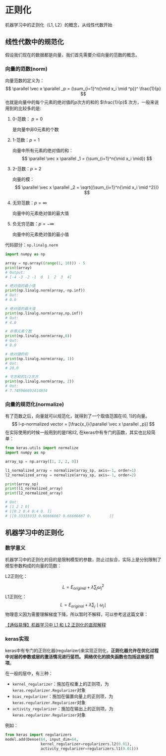 # 正则化

机器学习中的正则化（L1, L2）的概念，从线性代数开始

## 线性代数中的规范化

假设我们现在的数据都是向量，我们首先需要介绍向量的范数的概念。

### 向量的范数(norm)

向量范数的定义为：
$$
\parallel \vec x \parallel _p = (\sum_{i=1}^n{\mid x_i \mid ^p})^ \frac{1}{p}
$$
也就是向量中的每个元素的绝对值的$p$次方的和的 $\frac{1}{p}$ 次方，一般来说用到的比较多的是:

1. 0-范数： $p=0$

   是向量中非0元素的个数

2. 1-范数：$p=1$

   向量中所有元素的绝对值的和：
   $$
   \parallel \vec x \parallel _1 = (\sum_{i=1}^n{\mid x_i \mid})
   $$

3. 2-范数：$p=2$

   向量的模：
   $$
   \parallel \vec x \parallel _2 = \sqrt{(\sum_{i=1}^n{\mid x_i \mid ^2})}
   $$

4. 无穷范数：$p=\infty$

   向量中的元素绝对值的最大值

5. 负无穷范数：$p= - \infty$

   向量中的元素绝对值的最小值

代码部分：`np.linalg.norm`

```python
import numpy as np

array = np.array((range(1, 10))) - 5
print(array)
# Output:
# [-4 -3 -2 -1  0  1  2  3  4]

# 绝对值的最小值
print(np.linalg.norm(array,-np.inf))
# Out:
# 0.0

# 绝对值的最大值
print(np.linalg.norm(array,np.inf))
# Out:
# 4.0

# 非零元素个数
print(np.linalg.norm(array,0))
# Out:
# 8.0

# 绝对值的和
print(np.linalg.norm(array, 1))
# Out:
# 20.0

# 平方和的1/2次方
print(np.linalg.norm(array, 2))
# Out:
# 7.745966692414834


```



### 向量的规范化(normalize)

有了范数之后，向量就可以规范化，就得到了一个取值范围在(0, 1)的向量。
$$
l-p-normalized vector = [\frac{x_i}{\parallel \vec x \parallel _p}]
$$
在实际使用的时候一般用到的是l1和l2, 在keras中有专门的函数，其实也比较简单：

```python
from keras.utils import normalize
import numpy as np

array_sp = np.array([1, 2, 2, 0])

l1_normalized_array = normalize(array_sp, axis=-1, order=1)
l2_normalized_array = normalize(array_sp, axis=-1, order=2)

print(array_sp)
print(l1_normalized_array)
print(l2_normalized_array)

# Out:
# [1 2 2 0]
# [[0.2 0.4 0.4 0. ]]
# [[0.33333333 0.66666667 0.66666667 0.        ]]

```



## 机器学习中的正则化

### 数学意义

机器学习中的正则化的目的是限制模型的参数，防止过拟合，实际上是分别限制了模型参数构成的向量的范数：

L2正则化：


$$
L = E_{original} + \lambda \sum_j \omega_j^2 
$$
L1正则化：
$$
L = E_{original} + \lambda \sum_j \mid \omega_j \mid
$$
物理意义因为需要理解梯度下降，所以暂时不解释，可以参考这这篇文章：

[【通俗易懂】机器学习中 L1 和 L2 正则化的直观解释](https://blog.csdn.net/red_stone1/article/details/80755144)



### keras实现

keras中有专门的正则化器(regularizer)来实现正则化，**正则化器允许在优化过程中对层的参数或层的激活情况进行惩罚。 网络优化的损失函数也包括这些惩罚项**。

在一般的层中，有三种：

- `kernel_regularizer`：施加在权重上的正则项，为`keras.regularizer.Regularizer`对象
- `bias_regularizer`：施加在偏置向量上的正则项，为`keras.regularizer.Regularizer`对象
- `activity_regularizer`：施加在输出上的正则项，为`keras.regularizer.Regularizer`对象

例如：

```python
from keras import regularizers
model.add(Dense(64, input_dim=64,
                kernel_regularizer=regularizers.l2(0.01),
                activity_regularizer=regularizers.l1(0.01)))

```



